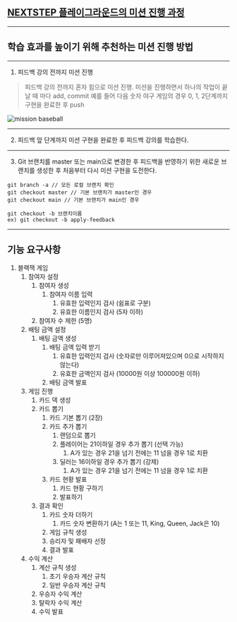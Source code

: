 ## [NEXTSTEP 플레이그라운드의 미션 진행 과정](https://github.com/next-step/nextstep-docs/blob/master/playground/README.md)

---
## 학습 효과를 높이기 위해 추천하는 미션 진행 방법

---
1. 피드백 강의 전까지 미션 진행 
> 피드백 강의 전까지 혼자 힘으로 미션 진행. 미션을 진행하면서 하나의 작업이 끝날 때 마다 add, commit
> 예를 들어 다음 숫자 야구 게임의 경우 0, 1, 2단계까지 구현을 완료한 후 push

![mission baseball](https://raw.githubusercontent.com/next-step/nextstep-docs/master/playground/images/mission_baseball.png)

---
2. 피드백 앞 단계까지 미션 구현을 완료한 후 피드백 강의를 학습한다.

---
3. Git 브랜치를 master 또는 main으로 변경한 후 피드백을 반영하기 위한 새로운 브랜치를 생성한 후 처음부터 다시 미션 구현을 도전한다.

```
git branch -a // 모든 로컬 브랜치 확인
git checkout master // 기본 브랜치가 master인 경우
git checkout main // 기본 브랜치가 main인 경우

git checkout -b 브랜치이름
ex) git checkout -b apply-feedback
```
---

## 기능 요구사항


1. 블랙잭 게임
   1. 참여자 설정
      1. 참여자 생성
         1. 참여자 이름 입력
            1. 유효한 입력인지 검사 (쉼표로 구분)
            2. 유효한 이름인지 검사 (5자 이하)
      2. 참여자 수 제한 (5명)
   2. 배팅 금액 설정
      1. 배팅 금액 생성
         1. 배팅 금액 입력 받기
            1. 유효한 입력인지 검사 (숫자로만 이루어져있으며 0으로 시작하지 않는다)
            2. 유효한 금액인지 검사 (10000원 이상 100000원 이하)
         2. 배팅 금액 발표
   3. 게임 진행
      1. 카드 덱 생성
      2. 카드 뽑기
         1. 카드 기본 뽑기 (2장)
         2. 카드 추가 뽑기
            1. 랜덤으로 뽑기
            2. 플레이어는 21이하일 경우 추가 뽑기 (선택 가능) 
               1. A가 있는 경우 21을 넘기 전에는 11 넘을 경우 1로 치환
            3. 딜러는 16이하일 경우 추가 뽑기 (강제)
               1. A가 있는 경우 21을 넘기 전에는 11 넘을 경우 1로 치환
         3. 카드 현황 발표
            1. 카드 현황 구하기
            2. 발표하기
      3. 결과 확인
         1. 카드 숫자 더하기
            1. 카드 숫자 변환하기 (A는 1 또는 11, King, Queen, Jack은 10)
         2. 게임 규칙 생성
         3. 승리자 및 패배자 선정
         4. 결과 발표
   4. 수익 계산
      1. 계산 규칙 생성
         1. 초기 우승자 계산 규칙
         2. 일반 우승자 계산 규칙
      2. 우승자 수익 계산
      3. 탈락자 수익 계산
      4. 수익 발표
